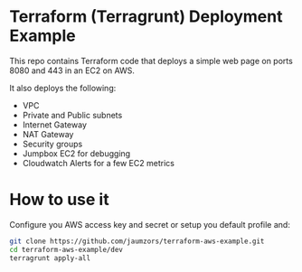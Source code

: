 # Terraform (Terragrunt) Deployment Example

This repo contains Terraform code that deploys a simple web page on ports 8080 and 443 in an EC2 on AWS.

It also deploys the following:
- VPC
- Private and Public subnets
- Internet Gateway
- NAT Gateway
- Security groups
- Jumpbox EC2 for debugging
- Cloudwatch Alerts for a few EC2 metrics

# How to use it

Configure you AWS access key and secret or setup you default profile and:

```bash
git clone https://github.com/jaumzors/terraform-aws-example.git
cd terraform-aws-example/dev
terragrunt apply-all
```

